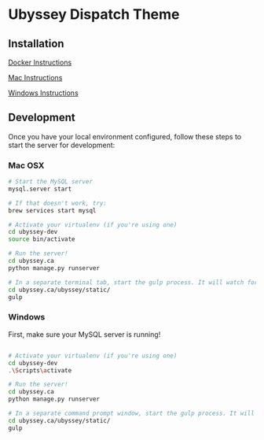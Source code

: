 # Ubyssey Dispatch Theme

## Installation

[Docker Instructions](/SETUP_DOCKER.md)

[Mac Instructions](https://code.ubyssey.ca/getting-started/installation/mac.html)

[Windows Instructions](https://code.ubyssey.ca/getting-started/installation/windows.html)

## Development

Once you have your local environment configured, follow these steps to start the server for development:

### Mac OSX

```bash
# Start the MySQL server
mysql.server start

# If that doesn't work, try:
brew services start mysql

# Activate your virtualenv (if you're using one)
cd ubyssey-dev
source bin/activate

# Run the server!
cd ubyssey.ca
python manage.py runserver

# In a separate terminal tab, start the gulp process. It will watch for changes to the source files and automatically re-build the static files during development.
cd ubyssey.ca/ubyssey/static/
gulp
```

### Windows

First, make sure your MySQL server is running!

```bash

# Activate your virtualenv (if you're using one)
cd ubyssey-dev
.\Scripts\activate

# Run the server!
cd ubyssey.ca
python manage.py runserver

# In a separate command prompt window, start the gulp process. It will watch for changes to the source files and automatically re-build the static files during development.
cd ubyssey.ca/ubyssey/static/
gulp
```
